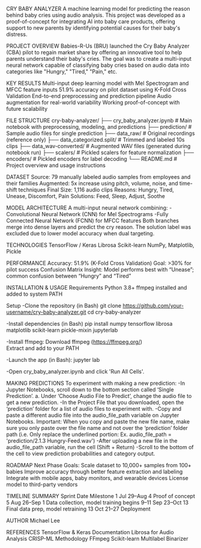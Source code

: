 CRY BABY ANALYZER
A machine learning model for predicting the reason behind baby cries using audio analysis. This project was developed as a proof-of-concept for integrating AI into baby care products, offering support to new parents by identifying potential causes for their baby's distress.

PROJECT OVERVIEW
Babies-R-Us (BRU) launched the Cry Baby Analyzer (CBA) pilot to regain market share by offering an innovative tool to help parents understand their baby's cries. The goal was to create a multi-input neural network capable of classifying baby cries based on audio data into categories like "Hungry," "Tired," "Pain," etc.

KEY RESULTS
Multi-input deep learning model with Mel Spectrogram and MFCC feature inputs
51.9% accuracy on pilot dataset using K-Fold Cross Validation
End-to-end preprocessing and prediction pipeline
Audio augmentation for real-world variability
Working proof-of-concept with future scalability

FILE STRUCTURE
cry-baby-analyzer/
├── cry_baby_analyzer.ipynb       # Main notebook with preprocessing, modeling, and predictions
├── prediction/                   # Sample audio files for single prediction
├── data_raw/                     # Original recordings (reference only)
├── data_categorized.split/       # Trimmed and labeled 10s clips
├── data_wav-converted/           # Augmented WAV files (generated during notebook run)
├── scalers/                      # Pickled scalers for feature normalization
├── encoders/                     # Pickled encoders for label decoding
└── README.md                     # Project overview and usage instructions

DATASET
Source: 79 manually labeled audio samples from employees and their families
Augmented: 5x increase using pitch, volume, noise, and time-shift techniques
Final Size: 1,116 audio clips
Reasons: Hungry, Tired, Unease, Discomfort, Pain
Solutions: Feed, Sleep, Adjust, Soothe

MODEL ARCHITECTURE
A multi-input neural network combining:
  -Convolutional Neural Network (CNN) for Mel Spectrograms
  -Fully Connected Neural Network (FCNN) for MFCC features
Both branches merge into dense layers and predict the cry reason. The solution label was excluded due to lower model accuracy when dual targeting.

TECHNOLOGIES
TensorFlow / Keras
Librosa
Scikit-learn
NumPy, Matplotlib, Pickle

PERFORMANCE
Accuracy: 51.9% (K-Fold Cross Validation)
Goal: >30% for pilot success
Confusion Matrix Insight: Model performs best with “Unease”; common confusion between “Hungry” and “Tired”

INSTALLATION & USAGE
Requirements
Python 3.8+
ffmpeg installed and added to system PATH

Setup
-Clone the repository (in Bash)
git clone https://github.com/your-username/cry-baby-analyzer.git
cd cry-baby-analyzer

-Install dependencies (in Bash)
pip install numpy tensorflow librosa matplotlib scikit-learn pickle-mixin jupyterlab

-Install ffmpeg:
Download ffmpeg (https://ffmpeg.org/)  
Extract and add to your PATH

-Launch the app (in Bash):
jupyter lab

-Open cry_baby_analyzer.ipynb and click 'Run All Cells'.

MAKING PREDICTIONS
To experiment with making a new prediction:
-In Jupyter Notebooks, scroll down to the bottom section called ‘Single Prediction’.
  a. Under ‘Choose Audio File to Predict’, change the audio file to get a new prediction.
-In the Project File that you downloaded, open the ‘prediction’ folder for a list of audio files to experiment with. 
-Copy and paste a different audio file into the audio_file_path variable on Jupyter Notebooks.
  Important: When you copy and paste the new file name, make sure you only paste over the file name and not over the ‘prediction’ folder path
  (i.e. Only replace the underlined portion: Ex. audio_file_path = 'prediction/2.1.3 Hungry-Feed.wav')
-After uploading a new file in the audio_file_path variable, run the cell (Shift + Return)
-Scroll to the bottom of the cell to view prediction probabilities and category output.

ROADMAP
Next Phase Goals:
  Scale dataset to 10,000+ samples from 100+ babies
  Improve accuracy through better feature extraction and labeling
  Integrate with mobile apps, baby monitors, and wearable devices
  License model to third-party vendors

TIMELINE SUMMARY
Sprint	Date	          Milestone
1	      Jul 29–Aug 4	  Proof of concept
5	      Aug 26–Sep 1	  Data collection, model training begins
9–11	  Sep 23–Oct 13	  Final data prep, model retraining
13	    Oct 21–27	      Deployment

AUTHOR
Michael Lee

REFERENCES
TensorFlow & Keras Documentation
Librosa for Audio Analysis
CRISP-ML Methodology
FFmpeg
Scikit-learn Multilabel Binarizer

